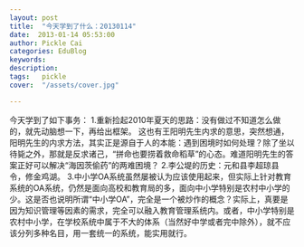```yaml
---
layout: post  
title:  "今天学到了什么：20130114"
date:  2013-01-14 05:53:00
author: Pickle Cai  
categories: EduBlog  
keywords: 
description:   
tags:	pickle   
cover:  "/assets/cover.jpg"  

---
```


 今天学到了如下事务： 1.重新捡起2010年夏天的思路：没有做过不知道怎么做的，就先动脑想一下，再给出框架。   这也有王阳明先生内求的意思，突然想通，阳明先生的内求方法，其实正是源自于人的本能：遇到困境时如何处理？除了坐以待毙之外，那就是反求诸己，“拼命也要捞着救命稻草”的心态。难道阳明先生的答案正好可以解决“海因茨偷药”的两难困境？ 2.李公堤的历史：元和县李超琼县令，修金鸡湖。 3.中小学OA系统虽然屡被认为应该使用起来，但实际上针对教育系统的OA系统，仍然是面向高校和教育局的多，面向中小学特别是农村中小学的少。这是否也说明所谓“中小学OA”，完全是一个被炒作的概念？实际上，真要是因为知识管理等因素的需求，完全可以融入教育管理系统内。或者，中小学特别是农村中小学，在学校系统中属于不大的体系（当然好中学或者完中除外），就不应该分列多种名目，用一套统一的系统，能实用就行。				

		    

